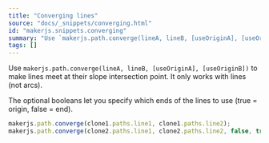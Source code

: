```yaml
---
title: "Converging lines"
source: "docs/_snippets/converging.html"
id: "makerjs.snippets.converging"
summary: "Use `makerjs.path.converge(lineA, lineB, [useOriginA], [useOriginB])` to make lines meet at their slope intersection point. It only works with lines (not arcs)."
tags: []
---
```

Use `makerjs.path.converge(lineA, lineB, [useOriginA], [useOriginB])` to make lines meet at their slope intersection point. It only works with lines (not arcs).

The optional booleans let you specify which ends of the lines to use (true = origin, false = end).

```javascript
makerjs.path.converge(clone1.paths.line1, clone1.paths.line2);
makerjs.path.converge(clone2.paths.line1, clone2.paths.line2, false, true);
```
